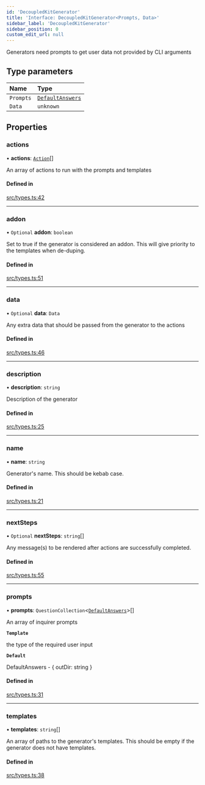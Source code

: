 ```yaml
---
id: 'DecoupledKitGenerator'
title: 'Interface: DecoupledKitGenerator<Prompts, Data>'
sidebar_label: 'DecoupledKitGenerator'
sidebar_position: 0
custom_edit_url: null
---
```


Generators need prompts to get user data not provided by CLI arguments

## Type parameters

| Name      | Type                                  |
| :-------- | :------------------------------------ |
| `Prompts` | [`DefaultAnswers`](DefaultAnswers.md) |
| `Data`    | `unknown`                             |

## Properties

### actions

• **actions**: [`Action`](../modules.md#action)[]

An array of actions to run with the prompts and templates

#### Defined in

[src/types.ts:42](https://github.com/pantheon-systems/decoupled-kit-js/blob/5ccd9d50b/packages/create-pantheon-decoupled-kit/src/types.ts#L42)

---

### addon

• `Optional` **addon**: `boolean`

Set to true if the generator is considered an addon. This will give priority to
the templates when de-duping.

#### Defined in

[src/types.ts:51](https://github.com/pantheon-systems/decoupled-kit-js/blob/5ccd9d50b/packages/create-pantheon-decoupled-kit/src/types.ts#L51)

---

### data

• `Optional` **data**: `Data`

Any extra data that should be passed from the generator to the actions

#### Defined in

[src/types.ts:46](https://github.com/pantheon-systems/decoupled-kit-js/blob/5ccd9d50b/packages/create-pantheon-decoupled-kit/src/types.ts#L46)

---

### description

• **description**: `string`

Description of the generator

#### Defined in

[src/types.ts:25](https://github.com/pantheon-systems/decoupled-kit-js/blob/5ccd9d50b/packages/create-pantheon-decoupled-kit/src/types.ts#L25)

---

### name

• **name**: `string`

Generator's name. This should be kebab case.

#### Defined in

[src/types.ts:21](https://github.com/pantheon-systems/decoupled-kit-js/blob/5ccd9d50b/packages/create-pantheon-decoupled-kit/src/types.ts#L21)

---

### nextSteps

• `Optional` **nextSteps**: `string`[]

Any message(s) to be rendered after actions are successfully completed.

#### Defined in

[src/types.ts:55](https://github.com/pantheon-systems/decoupled-kit-js/blob/5ccd9d50b/packages/create-pantheon-decoupled-kit/src/types.ts#L55)

---

### prompts

• **prompts**: `QuestionCollection`<[`DefaultAnswers`](DefaultAnswers.md)\>[]

An array of inquirer prompts

**`Template`**

the type of the required user input

**`Default`**

DefaultAnswers - { outDir: string }

#### Defined in

[src/types.ts:31](https://github.com/pantheon-systems/decoupled-kit-js/blob/5ccd9d50b/packages/create-pantheon-decoupled-kit/src/types.ts#L31)

---

### templates

• **templates**: `string`[]

An array of paths to the generator's templates. This should be empty if the
generator does not have templates.

#### Defined in

[src/types.ts:38](https://github.com/pantheon-systems/decoupled-kit-js/blob/5ccd9d50b/packages/create-pantheon-decoupled-kit/src/types.ts#L38)
